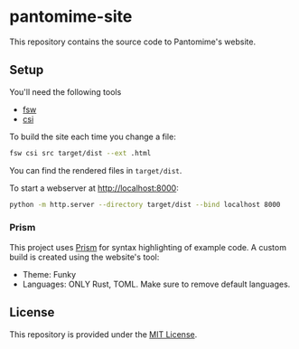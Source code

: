# pantomime-site

This repository contains the source code to Pantomime's website.

## Setup

You'll need the following tools

* [fsw](https://github.com/longshorej/fsw)
* [csi](https://github.com/longshorej/csi/)

To build the site each time you change a file:

```bash
fsw csi src target/dist --ext .html
```

You can find the rendered files in `target/dist`.

To start a webserver at [http://localhost:8000](http://localhost:8000):

```bash
python -m http.server --directory target/dist --bind localhost 8000
```

### Prism

This project uses [Prism](https://prismjs.com) for syntax highlighting of
  example code. A custom build is created using the website's tool:

* Theme: Funky
* Languages: ONLY Rust, TOML. Make sure to remove default languages.

## License

This repository is provided under the [MIT License](LICENSE).

